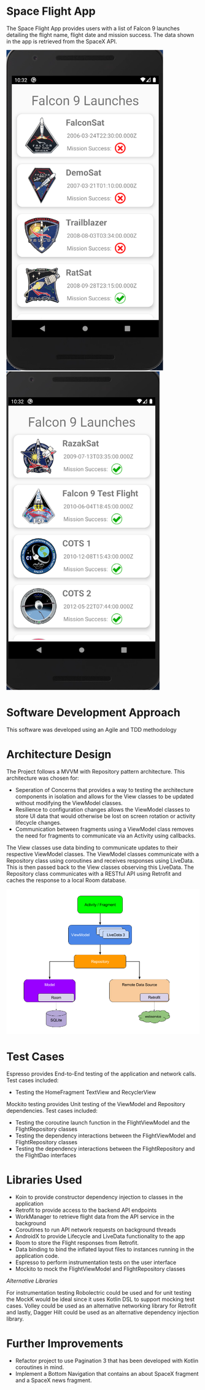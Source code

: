 # Space Flight App
The Space Flight App provides users with a list of Falcon 9 launches detailing the flight name, flight date and mission success. The data shown in the app is retrieved from the SpaceX API. 

![Alt text](app/docs/images/first-launches-screenshot.png?raw=true "First Launches Screenshot") ![Alt text](app/docs/images/second-launches-screenshot.png?raw=true "Second Launches Screenshot")

# Software Development Approach
This software was developed using an Agile and TDD methodology

# Architecture Design
The Project follows a MVVM with Repository pattern architecture. This architecture was chosen for:
- Seperation of Concerns that provides a way to testing the architecture components in isolation and allows for the View classes to be updated without modifying the ViewModel classes.
- Resilience to configuration changes allows the ViewModel classes to store UI data that would otherwise be lost on screen rotation or activity lifecycle changes.
- Communication between fragments using a ViewModel class removes the need for fragments to communicate via an Activity using callbacks.

The View classes use data binding to communicate updates to their respective ViewModel classes. The ViewModel classes communicate with a Repository class using coroutines and receives responses using LiveData. This is then passed back to the View classes observing this LiveData. The Repository class communicates with a RESTful API using Retrofit and caches the response to a local Room database.

![Alt text](app/docs/images/mvvm_architecture.png?raw=true "MVVM Architecture") 

# Test Cases
Espresso provides End-to-End testing of the application and network calls. Test cases included: 
- Testing the HomeFragment TextView and RecyclerView

Mockito testing provides Unit testing of the ViewModel and Repository dependencies. Test cases included:
- Testing the coroutine launch function in the FlightViewModel and the FlightRepository classes
- Testing the dependency interactions between the FlightViewModel and FlightRepository classes
- Testing the dependency interactions between the FlightRepository and the FlightDao interfaces

# Libraries Used
- Koin to provide constructor dependency injection to classes in the application
- Retrofit to provide access to the backend API endpoints
- WorkManager to retrieve flight data from the API service in the background
- Coroutines to run API network requests on background threads
- AndroidX to provide Lifecycle and LiveData functionality to the app
- Room to store the Flight responses from Retrofit.
- Data binding to bind the inflated layout files to instances running in the application code.
- Espresso to perform instrumentation tests on the user interface
- Mockito to mock the FlightViewModel and FlightRepository classes

*Alternative Libraries*

For instrumentation testing Robolectric could be used and for unit testing the MockK would be ideal since it uses Kotlin DSL to support mocking test cases.
Volley could be used as an alternative networking library for Retrofit and lastly, Dagger Hilt could be used as an alternative dependency injection library.

# Further Improvements
- Refactor project to use Pagination 3 that has been developed with Kotlin coroutines in mind.
- Implement a Bottom Navigation that contains an about SpaceX fragment and a SpaceX news fragment.
